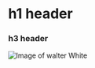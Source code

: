# h1 header
### h3 header


![Image of walter White](https://i.pinimg.com/474x/38/4e/4d/384e4da03045f4f98a02af263cce89fe.jpg)
